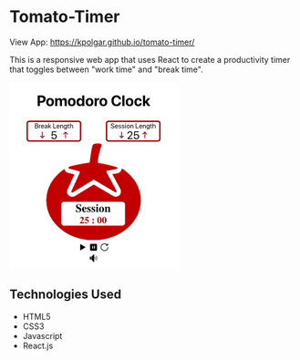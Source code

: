 # Tomato-Timer

View App:
https://kpolgar.github.io/tomato-timer/

This is a responsive web app that uses React to create a productivity timer that toggles between "work time" and "break time".  
 
![picture of the app](https://github.com/kpolgar/tomato-timer/blob/master/tomato-timer.png)

## Technologies Used
* HTML5
* CSS3
* Javascript
* React.js

